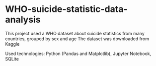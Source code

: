 # WHO-suicide-statistic-data-analysis

This project used a WHO dataset about suicide statistics from many countries, grouped by sex and age
The dataset was downloaded from Kaggle

Used technologies: Python (Pandas and Matplotlib), Jupyter Notebook, SQLite
